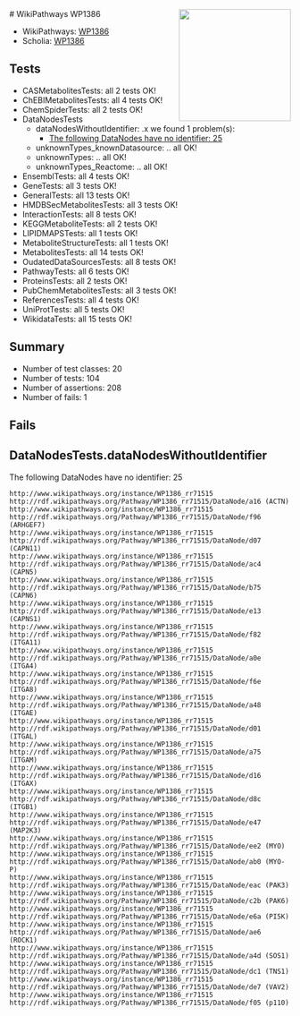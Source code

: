 <img style="float: right; width: 200px" src="https://upload.wikimedia.org/wikipedia/commons/thumb/8/83/Wplogo_with_text_500.png/640px-Wplogo_with_text_500.png" />
# WikiPathways WP1386

* WikiPathways: [WP1386](https://wikipathways.org/pathways/WP1386)
* Scholia: [WP1386](https://scholia.toolforge.org/wikipathways/WP1386)
## Tests
* CASMetabolitesTests: all 2 tests OK!
* ChEBIMetabolitesTests: all 4 tests OK!
* ChemSpiderTests: all 2 tests OK!
* DataNodesTests
    * dataNodesWithoutIdentifier: .x we found 1 problem(s):
        * [The following DataNodes have no identifier: 25](#8792c4b4)
    * unknownTypes_knownDatasource: .. all OK!
    * unknownTypes: .. all OK!
    * unknownTypes_Reactome: .. all OK!
* EnsemblTests: all 4 tests OK!
* GeneTests: all 3 tests OK!
* GeneralTests: all 13 tests OK!
* HMDBSecMetabolitesTests: all 3 tests OK!
* InteractionTests: all 8 tests OK!
* KEGGMetaboliteTests: all 2 tests OK!
* LIPIDMAPSTests: all 1 tests OK!
* MetaboliteStructureTests: all 1 tests OK!
* MetabolitesTests: all 14 tests OK!
* OudatedDataSourcesTests: all 8 tests OK!
* PathwayTests: all 6 tests OK!
* ProteinsTests: all 2 tests OK!
* PubChemMetabolitesTests: all 3 tests OK!
* ReferencesTests: all 4 tests OK!
* UniProtTests: all 5 tests OK!
* WikidataTests: all 15 tests OK!


## Summary

* Number of test classes: 20
* Number of tests: 104
* Number of assertions: 208
* Number of fails: 1

## Fails

<a name="8792c4b4" />

## DataNodesTests.dataNodesWithoutIdentifier

The following DataNodes have no identifier: 25
```
http://www.wikipathways.org/instance/WP1386_rr71515 http://rdf.wikipathways.org/Pathway/WP1386_rr71515/DataNode/a16 (ACTN)
http://www.wikipathways.org/instance/WP1386_rr71515 http://rdf.wikipathways.org/Pathway/WP1386_rr71515/DataNode/f96 (ARHGEF7)
http://www.wikipathways.org/instance/WP1386_rr71515 http://rdf.wikipathways.org/Pathway/WP1386_rr71515/DataNode/d07 (CAPN11)
http://www.wikipathways.org/instance/WP1386_rr71515 http://rdf.wikipathways.org/Pathway/WP1386_rr71515/DataNode/ac4 (CAPN5)
http://www.wikipathways.org/instance/WP1386_rr71515 http://rdf.wikipathways.org/Pathway/WP1386_rr71515/DataNode/b75 (CAPN6)
http://www.wikipathways.org/instance/WP1386_rr71515 http://rdf.wikipathways.org/Pathway/WP1386_rr71515/DataNode/e13 (CAPNS1)
http://www.wikipathways.org/instance/WP1386_rr71515 http://rdf.wikipathways.org/Pathway/WP1386_rr71515/DataNode/f82 (ITGA11)
http://www.wikipathways.org/instance/WP1386_rr71515 http://rdf.wikipathways.org/Pathway/WP1386_rr71515/DataNode/a0e (ITGA4)
http://www.wikipathways.org/instance/WP1386_rr71515 http://rdf.wikipathways.org/Pathway/WP1386_rr71515/DataNode/f6e (ITGA8)
http://www.wikipathways.org/instance/WP1386_rr71515 http://rdf.wikipathways.org/Pathway/WP1386_rr71515/DataNode/a48 (ITGAE)
http://www.wikipathways.org/instance/WP1386_rr71515 http://rdf.wikipathways.org/Pathway/WP1386_rr71515/DataNode/d01 (ITGAL)
http://www.wikipathways.org/instance/WP1386_rr71515 http://rdf.wikipathways.org/Pathway/WP1386_rr71515/DataNode/a75 (ITGAM)
http://www.wikipathways.org/instance/WP1386_rr71515 http://rdf.wikipathways.org/Pathway/WP1386_rr71515/DataNode/d16 (ITGAX)
http://www.wikipathways.org/instance/WP1386_rr71515 http://rdf.wikipathways.org/Pathway/WP1386_rr71515/DataNode/d8c (ITGB1)
http://www.wikipathways.org/instance/WP1386_rr71515 http://rdf.wikipathways.org/Pathway/WP1386_rr71515/DataNode/e47 (MAP2K3)
http://www.wikipathways.org/instance/WP1386_rr71515 http://rdf.wikipathways.org/Pathway/WP1386_rr71515/DataNode/ee2 (MYO)
http://www.wikipathways.org/instance/WP1386_rr71515 http://rdf.wikipathways.org/Pathway/WP1386_rr71515/DataNode/ab0 (MYO-P)
http://www.wikipathways.org/instance/WP1386_rr71515 http://rdf.wikipathways.org/Pathway/WP1386_rr71515/DataNode/eac (PAK3)
http://www.wikipathways.org/instance/WP1386_rr71515 http://rdf.wikipathways.org/Pathway/WP1386_rr71515/DataNode/c2b (PAK6)
http://www.wikipathways.org/instance/WP1386_rr71515 http://rdf.wikipathways.org/Pathway/WP1386_rr71515/DataNode/e6a (PI5K)
http://www.wikipathways.org/instance/WP1386_rr71515 http://rdf.wikipathways.org/Pathway/WP1386_rr71515/DataNode/ae6 (ROCK1)
http://www.wikipathways.org/instance/WP1386_rr71515 http://rdf.wikipathways.org/Pathway/WP1386_rr71515/DataNode/a4d (SOS1)
http://www.wikipathways.org/instance/WP1386_rr71515 http://rdf.wikipathways.org/Pathway/WP1386_rr71515/DataNode/dc1 (TNS1)
http://www.wikipathways.org/instance/WP1386_rr71515 http://rdf.wikipathways.org/Pathway/WP1386_rr71515/DataNode/de7 (VAV2)
http://www.wikipathways.org/instance/WP1386_rr71515 http://rdf.wikipathways.org/Pathway/WP1386_rr71515/DataNode/f05 (p110)
```

